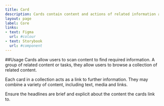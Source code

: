 ```yaml
---
title: Card
description: Cards contain content and actions of related information about a subject. They help users to find the right information.
layout: page
label: Core
links:
- text: Figma
  url: #colour
- text: Storybook
  url: #component
---
```


##Usage
Cards allow users to scan content to find required information. A group of related content or tasks, they allow users to browse a collection of related content.

Each card in a collection acts as a link to further information. They may combine a variety of content, including text, media and links.

Ensure the headlines are brief and explicit about the content the cards link to.
